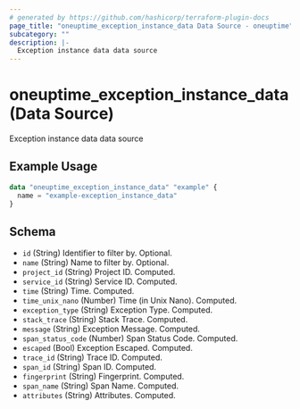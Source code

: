 ```yaml
---
# generated by https://github.com/hashicorp/terraform-plugin-docs
page_title: "oneuptime_exception_instance_data Data Source - oneuptime"
subcategory: ""
description: |-
  Exception instance data data source
---
```


# oneuptime_exception_instance_data (Data Source)

Exception instance data data source

## Example Usage

```terraform
data "oneuptime_exception_instance_data" "example" {
  name = "example-exception_instance_data"
}
```

## Schema

- `id` (String) Identifier to filter by. Optional.
- `name` (String) Name to filter by. Optional.
- `project_id` (String) Project ID. Computed.
- `service_id` (String) Service ID. Computed.
- `time` (String) Time. Computed.
- `time_unix_nano` (Number) Time (in Unix Nano). Computed.
- `exception_type` (String) Exception Type. Computed.
- `stack_trace` (String) Stack Trace. Computed.
- `message` (String) Exception Message. Computed.
- `span_status_code` (Number) Span Status Code. Computed.
- `escaped` (Bool) Exception Escaped. Computed.
- `trace_id` (String) Trace ID. Computed.
- `span_id` (String) Span ID. Computed.
- `fingerprint` (String) Fingerprint. Computed.
- `span_name` (String) Span Name. Computed.
- `attributes` (String) Attributes. Computed.
